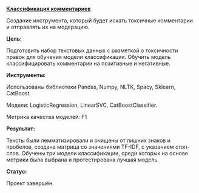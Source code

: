 [**Классификация комментариев**](https://github.com/AnnaTrampa/Portfolio/blob/main/Yandex%20Practicum%20DS%20Projects/Comments_Classification_ML_For_Texts/Comments_Classification_ML_For_Texts%20.ipynb)

Создание инструмента, который будет искать токсичные комментарии и отправлять их на модерацию.

**Цель:**

Подготовить набор текстовых данных с разметкой о токсичности правок для обучения модели классификации. Обучить модель классифицировать комментарии на позитивные и негативные. 

**Инструменты:**

Использованы библиотеки Pandas, Numpy, NLTK, Spacy, Sklearn, CatBoost.

Модели: LogisticRegression, LinearSVC, CatBoostClassifier.

Метрика качества моделей: F1

**Результат:**

Тексты были лемматизировали и очищены от лишних знаков и пробелов, создана матрица cо значениями TF-IDF, с указанием стоп-слов.
Обучены три модели классификации, среди которых на основе метрики была выбрана и протестирована лучшая модель. 

**Статус:**

Проект завершён.


```python

```
